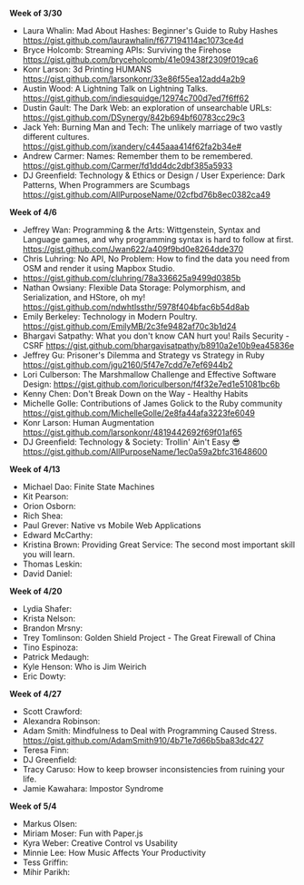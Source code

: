 **Week of 3/30**

* Laura Whalin: Mad About Hashes: Beginner's Guide to Ruby Hashes https://gist.github.com/laurawhalin/f677194114ac1073ce4d
* Bryce Holcomb: Streaming APIs: Surviving the Firehose https://gist.github.com/bryceholcomb/41e09438f2309f019ca6
* Konr Larson: 3d Printing HUMANS https://gist.github.com/larsonkonr/33e86f55ea12add4a2b9
* Austin Wood: A Lightning Talk on Lightning Talks. https://gist.github.com/indiesquidge/12974c700d7ed7f6ff62
* Dustin Gault: The Dark Web: an exploration of unsearchable URLs: https://gist.github.com/DSynergy/842b694bf60783cc29c3
* Jack Yeh: Burning Man and Tech: The unlikely marriage of two vastly different cultures. https://gist.github.com/jxandery/c445aaa414f62fa2b34e#
* Andrew Carmer: Names: Remember them to be remembered. https://gist.github.com/Carmer/fd1dd4dc2dbf385a5933
* DJ Greenfield: Technology & Ethics or Design / User Experience: Dark Patterns, When Programmers are Scumbags https://gist.github.com/AllPurposeName/02cfbd76b8ec0382ca49


**Week of 4/6**

* Jeffrey Wan: Programming & the Arts: Wittgenstein, Syntax and Language games, and why programming syntax is hard to follow at first. https://gist.github.com/Jwan622/a409f9bd0e8264dde370
* Chris Luhring: No API, No Problem: How to find the data you need from OSM and render it using Mapbox Studio. 
* https://gist.github.com/cluhring/78a336625a9499d0385b
* Nathan Owsiany: Flexible Data Storage: Polymorphism, and Serialization, and HStore, oh my! https://gist.github.com/ndwhtlssthr/5978f404bfac6b54d8ab
* Emily Berkeley: Technology in Modern Poultry. https://gist.github.com/EmilyMB/2c3fe9482af70c3b1d24
* Bhargavi Satpathy: What you don't know CAN hurt you! Rails Security - CSRF https://gist.github.com/bhargavisatpathy/b8910a2e10b9ea45836e
* Jeffrey Gu: Prisoner's Dilemma and Strategy vs Strategy in Ruby https://gist.github.com/jgu2160/5f47e7cdd7e7ef6944b2
* Lori Culberson: The Marshmallow Challenge and Effective Software Design: https://gist.github.com/loriculberson/f4f32e7ed1e51081bc6b
* Kenny Chen: Don't Break Down on the Way - Healthy Habits
* Michelle Golle: Contributions of James Golick to the Ruby community https://gist.github.com/MichelleGolle/2e8fa44afa3223fe6049
* Konr Larson: Human Augmentation 
https://gist.github.com/larsonkonr/4819442692f69f01af65
* DJ Greenfield: Technology & Society: Trollin' Ain't Easy :sunglasses: https://gist.github.com/AllPurposeName/1ec0a59a2bfc31648600

**Week of 4/13**

* Michael Dao: Finite State Machines
* Kit Pearson:
* Orion Osborn:
* Rich Shea:
* Paul Grever: Native vs Mobile Web Applications  
* Edward McCarthy:
* Kristina Brown: Providing Great Service: The second most important skill you will learn.
* Thomas Leskin:
* David Daniel:

**Week of 4/20**

* Lydia Shafer:
* Krista Nelson:
* Brandon Mrsny:
* Trey Tomlinson: Golden Shield Project - The Great Firewall of China
* Tino Espinoza:
* Patrick Medaugh:
* Kyle Henson: Who is Jim Weirich
* Eric Dowty:

**Week of 4/27**

* Scott Crawford:
* Alexandra Robinson:
* Adam Smith: Mindfulness to Deal with Programming Caused Stress.  https://gist.github.com/AdamSmith910/4b71e7d66b5ba83dc427
* Teresa Finn:
* DJ Greenfield:
* Tracy Caruso: How to keep browser inconsistencies from ruining your life.
* Jamie Kawahara: Impostor Syndrome

**Week of 5/4**

* Markus Olsen:
* Miriam Moser: Fun with Paper.js
* Kyra Weber: Creative Control vs Usability
* Minnie Lee: How Music Affects Your Productivity
* Tess Griffin:
* Mihir Parikh:
